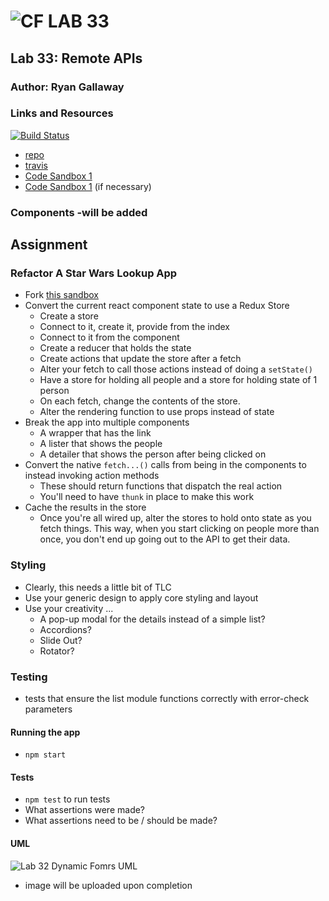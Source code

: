 ![CF](http://i.imgur.com/7v5ASc8.png) LAB 33
=================================================

## Lab 33: Remote APIs

### Author: Ryan Gallaway

### Links and Resources

[![Build Status](https://www.travis-ci.com/rkgallaway/33-remote-apis.svg?branch=master)](https://www.travis-ci.com/rkgallaway/33-remote-apis)

* [repo](https://github.com/rkgallaway/33-remote-apis)
* [travis](https://www.travis-ci.com/rkgallaway/33-remote-apis)
* [Code Sandbox 1](https://codesandbox.io/s/nyk3wk3qm)
* [Code Sandbox 1](http://xyz.com) (if necessary)

### Components -will be added
<!-- #### `modulename.js`
##### Exported Values and Methods -->

## Assignment
### Refactor A Star Wars Lookup App
* Fork [this sandbox](https://codesandbox.io/s/l7n0rwv0ym)
* Convert the current react component state to use a Redux Store
  * Create a store
  * Connect to it, create it, provide from the index
  * Connect to it from the component
  * Create a reducer that holds the state
  * Create actions that update the store after a fetch
  * Alter your fetch to call those actions instead of doing a `setState()`
  * Have a store for holding all people and a store for holding state of 1 person
  * On each fetch, change the contents of the store.
  * Alter the rendering function to use props instead of state
* Break the app into multiple components
  * A wrapper that has the link
  * A lister that shows the people
  * A detailer that shows the person after being clicked on
* Convert the native `fetch...()` calls from being in the components to instead invoking action methods
  * These should return functions that dispatch the real action
  * You'll need to have `thunk` in place to make this work
* Cache the results in the store
  * Once you're all wired up, alter the stores to hold onto state as you fetch things. This way, when you start clicking on people more than once, you don't end up going out to the API to get their data.

### Styling
* Clearly, this needs a little bit of TLC
* Use your generic design to apply core styling and layout
* Use your creativity ...
  * A pop-up modal for the details instead of a simple list?
  * Accordions?
  * Slide Out?
  * Rotator?

### Testing
* tests that ensure the list module functions correctly with error-check parameters
#### Running the app
* `npm start`
<!-- * Endpoint: `/foo/bar/`
  * Returns a JSON object with abc in it.
* Endpoint: `/bing/zing/`
  * Returns a JSON object with xyz in it. -->

#### Tests
* `npm test` to run tests
* What assertions were made?
* What assertions need to be / should be made?

#### UML
![Lab 32 Dynamic Fomrs UML](./assets/uml.jpg)
* image will be uploaded upon completion